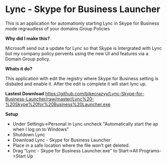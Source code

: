 # Lync - Skype for Business Launcher
This is an application for automationly starting Lync in Skype for Business mode regraudless of your domains Group Policies


**Why did I make this?**

Microsoft send out a update for Lync so that Skype is intergrated with Lync but my company policy pervents using the new UI and features via a Domain Group policy.

**Whats it do?**

This application with edit the registry where Skype for Business setting is disbaled and enable it. After the edit is complete it will start lync up. 

**Lastest Download**
https://github.com/bikecrazyy/Lync-Skype-for-Business-Launcher/raw/master/Lync%20-%20Skype%20for%20Business%20Launcher.exe


**Setup**
- Under Settings->Personal in Lync uncheck "Automatically start the ap when I log on to Windows"
- Shutdown Lync
- Download Lync - Skype for Business Launcher
- Place in a safe location where the file won't get deleted.
- Drag "Lync - Skype for Business Launcher.exe" to Start->All Programs->Start Up
